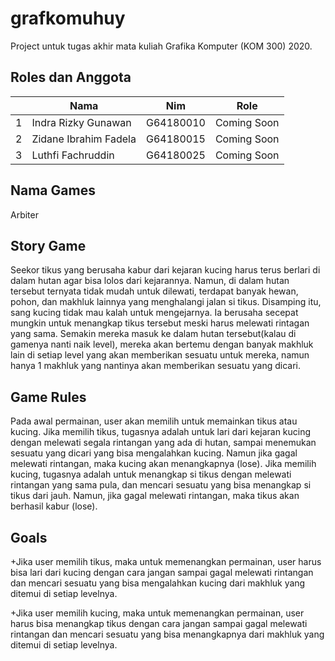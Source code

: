 # grafkomuhuy
Project untuk tugas akhir mata kuliah Grafika Komputer (KOM 300) 2020.


## Roles dan Anggota
<table>
    <thead>
        <tr>
            <th></th>
            <th>Nama</th>
            <th>Nim</th>
            <th>Role</th>
        </tr>
    </thead>
    <tbody>
        <tr>
            <td>1</td>
            <td>Indra Rizky Gunawan</td>
            <td>G64180010</td>
            <td>Coming Soon</td>
        </tr>
        <tr>
            <td>2</td>
            <td>Zidane Ibrahim Fadela</td>
            <td>G64180015</td>
            <td>Coming Soon</td>
        </tr>
        <tr>
            <td>3</td>
            <td>Luthfi Fachruddin</td>
            <td>G64180025</td>
            <td>Coming Soon</td>
        </tr>
    </tbody>
</table>

## Nama Games
Arbiter

## Story Game
Seekor tikus yang berusaha kabur dari kejaran kucing harus terus berlari di dalam hutan agar bisa lolos dari kejarannya. Namun, di dalam hutan tersebut ternyata tidak mudah untuk dilewati, terdapat banyak hewan, pohon, dan makhluk lainnya yang menghalangi jalan si tikus. Disamping itu, sang kucing tidak mau kalah untuk mengejarnya. Ia berusaha secepat mungkin untuk menangkap tikus tersebut meski harus melewati rintagan yang sama. Semakin mereka masuk ke dalam hutan tersebut(kalau di gamenya nanti naik level), mereka akan bertemu dengan banyak makhluk lain di setiap level yang akan memberikan sesuatu untuk mereka, namun hanya 1 makhluk yang nantinya akan memberikan sesuatu yang dicari.

## Game Rules
Pada awal permainan, user akan memilih untuk memainkan tikus atau kucing. Jika memilih tikus, tugasnya adalah untuk lari dari kejaran kucing dengan melewati segala rintangan yang ada di hutan, sampai menemukan sesuatu yang dicari yang bisa mengalahkan kucing. Namun jika gagal melewati rintangan, maka kucing akan menangkapnya (lose). Jika memilih kucing, tugasnya adalah untuk menangkap si tikus dengan melewati rintangan yang sama pula, dan mencari sesuatu yang bisa menangkap si tikus dari jauh. Namun, jika gagal melewati rintangan, maka tikus akan berhasil kabur (lose).

## Goals
+Jika user memilih tikus, maka untuk memenangkan permainan, user harus bisa lari dari kucing dengan cara jangan sampai gagal melewati rintangan dan mencari sesuatu yang bisa mengalahkan kucing dari makhluk yang ditemui di setiap levelnya.

+Jika user memilih kucing, maka untuk memenangkan permainan, user harus bisa menangkap tikus dengan cara jangan sampai gagal melewati rintangan dan mencari sesuatu yang bisa menangkapnya dari makhluk yang ditemui di setiap levelnya.

